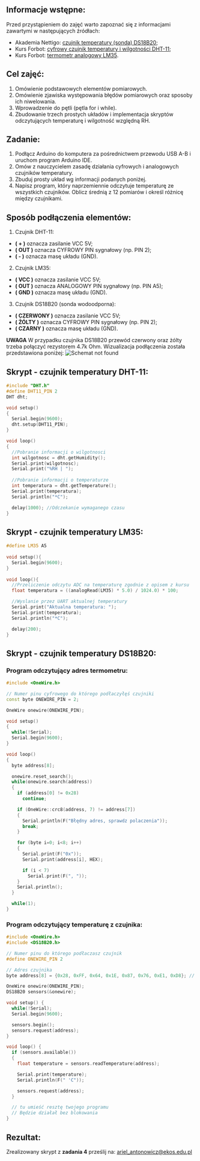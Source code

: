 ## Informacje wstępne:

Przed przystąpieniem do zajęć warto zapoznać się z informacjami zawartymi w następujących źródłach:
- Akademia Nettigo: [czujnik temperatury (sonda) DS18B20](http://akademia.nettigo.pl/ds18b20/);
- Kurs Forbot: [cyfrowy czujnik temperatury i wilgotności DHT-11](https://forbot.pl/blog/kurs-arduino-ii-cyfrowy-czujnik-wilgotnosci-dht11-id18417);
- Kurs Forbot: [termometr analogowy LM35](https://forbot.pl/blog/kurs-arduino-ii-termometry-analogowe-lm35-i-cyfrowe-ds18b20-id18414).

## Cel zajęć:
1. Omówienie podstawowych elementów pomiarowych.
2. Omówienie zjawiska występowania błędów pomiarowych oraz sposoby ich niwelowania.
3. Wprowadzenie do pętli (pętla for i while).
4. Zbudowanie trzech prostych układów i implementacja skryptów odczytujących temperaturę i wilgotność względną RH.

## Zadanie:
1. Podłącz Arduino do komputera za pośrednictwem przewodu USB A-B i uruchom program Arduino IDE.
2. Omów z nauczycielem zasadę działania cyfrowych i analogowych czujników temperatury.
3. Zbuduj prosty układ wg informacji podanych poniżej.
4. Napisz program, który naprzemiennie odczytuje temperaturę ze wszystkich czujników. Oblicz średnią z 12 pomiarów i określ różnicę między czujnikami.

## Sposób podłączenia elementów:
1. Czujnik DHT-11:
  - **( + )** oznacza zasilanie VCC 5V;
  - **( OUT )** oznacza CYFROWY PIN sygnałowy (np. PIN 2);
  - **( - )** oznacza masę układu (GND).
2. Czujnik LM35:
  - **( VCC )** oznacza zasilanie VCC 5V;
  - **( OUT )** oznacza ANALOGOWY PIN sygnałowy (np. PIN A5);
  - **( GND )** oznacza masę układu (GND).
3. Czujnik DS18B20 (sonda wodoodporna):
  - **( CZERWONY )** oznacza zasilanie VCC 5V;
  - **( ŻÓLTY )** oznacza CYFROWY PIN sygnałowy (np. PIN 2);
  - **( CZARNY )** oznacza masę układu (GND).
  
  **UWAGA** W przypadku czujnika DS18B20 przewód czerwony oraz żólty trzeba połączyć rezystorem 4.7k Ohm. Wizualizacja podłączenia została przedstawiona poniżej:
  ![Schemat not found](https://github.com/Arillos/Arduino-EKOS-/blob/main/6.%20Podstawowe%20elementy%20pomiarowe%20(czujnik%20temperatury%2C%20temperatury%20i%20wigotno%C5%9Bci%20DHT-11)/ds18b20.JPG)
  


## Skrypt - czujnik temperatury DHT-11:
```c++
#include "DHT.h"
#define DHT11_PIN 2
DHT dht;

void setup()
{
  Serial.begin(9600);
  dht.setup(DHT11_PIN);
}

void loop()
{
  //Pobranie informacji o wilgotnosci
  int wilgotnosc = dht.getHumidity();
  Serial.print(wilgotnosc);
  Serial.print("%RH | ");
  
  //Pobranie informacji o temperaturze
  int temperatura = dht.getTemperature();
  Serial.print(temperatura);
  Serial.println("*C");

  delay(1000); //Odczekanie wymaganego czasu
}
```
## Skrypt - czujnik temperatury LM35:
```c++
#define LM35 A5
 
void setup(){
  Serial.begin(9600);
}
 
void loop(){
  //Przeliczenie odczytu ADC na temperaturę zgodnie z opisem z kursu
  float temperatura = ((analogRead(LM35) * 5.0) / 1024.0) * 100;

  //Wyslanie przez UART aktualnej temperatury
  Serial.print("Aktualna temperatura: ");
  Serial.print(temperatura);
  Serial.println("*C");

  delay(200);
}
```
## Skrypt - czujnik temperatury DS18B20:
### Program odczytujący adres termometru:
```c++
#include <OneWire.h>

// Numer pinu cyfrowego do którego podłaczyłęś czujniki
const byte ONEWIRE_PIN = 2;

OneWire onewire(ONEWIRE_PIN);

void setup()
{
  while(!Serial);
  Serial.begin(9600);
}

void loop()
{
  byte address[8];

  onewire.reset_search();
  while(onewire.search(address))
  {
    if (address[0] != 0x28)
      continue;

    if (OneWire::crc8(address, 7) != address[7])
    {
      Serial.println(F("Błędny adres, sprawdz polaczenia"));
      break;
    }

    for (byte i=0; i<8; i++)
    {
      Serial.print(F("0x"));
      Serial.print(address[i], HEX);

      if (i < 7)
        Serial.print(F(", "));
    }
    Serial.println();
  }

  while(1);
}
```
### Program odczytujący temperaturę z czujnika:
```c++
#include <OneWire.h>
#include <DS18B20.h>

// Numer pinu do którego podłaczasz czujnik
#define ONEWIRE_PIN 2

// Adres czujnika
byte address[8] = {0x28, 0xFF, 0x64, 0x1E, 0x87, 0x76, 0xE1, 0xD8}; // tu wklej swój adres!

OneWire onewire(ONEWIRE_PIN);
DS18B20 sensors(&onewire);

void setup() {
  while(!Serial);
  Serial.begin(9600);

  sensors.begin();
  sensors.request(address);
}

void loop() {
  if (sensors.available())
  {
    float temperature = sensors.readTemperature(address);

    Serial.print(temperature);
    Serial.println(F(" 'C"));

    sensors.request(address);
  }

  // tu umieść resztę twojego programu
  // Będzie działał bez blokowania
}
```

## Rezultat:
Zrealizowany skrypt z **zadania 4** prześlij na: ariel_antonowicz@ekos.edu.pl
